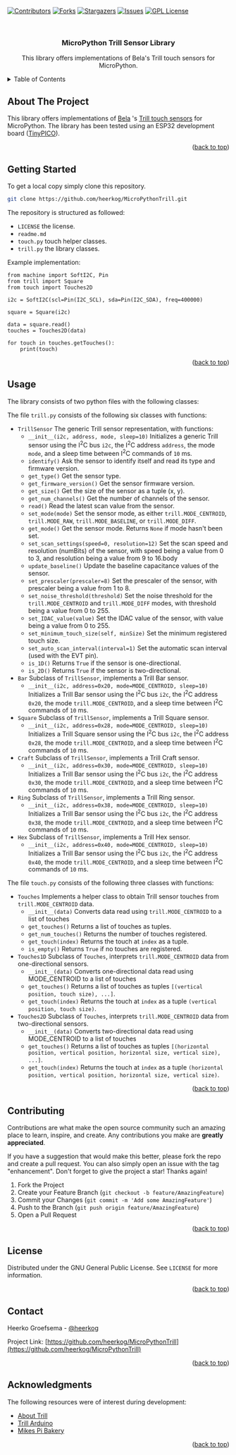 <div id="top"></div>


<!-- PROJECT SHIELDS -->
[![Contributors][contributors-shield]][contributors-url]
[![Forks][forks-shield]][forks-url]
[![Stargazers][stars-shield]][stars-url]
[![Issues][issues-shield]][issues-url]
[![GPL License][license-shield]][license-url]



<!-- PROJECT HEADER -->
<br />
<div align="center">
<h3 align="center">MicroPython Trill Sensor Library</h3>

  <p align="center">
    This library offers implementations of Bela's Trill touch sensors for MicroPython.
  </p>
</div>



<!-- TABLE OF CONTENTS -->
<details>
  <summary>Table of Contents</summary>
  <ol>
    <li><a href="#about-the-project">About The Project</a></li>
    <li><a href="#getting-started">Getting Started</a></li>
    <li><a href="#usage">Usage</a></li>
    <li><a href="#contributing">Contributing</a></li>
    <li><a href="#license">License</a></li>
    <li><a href="#contact">Contact</a></li>
    <li><a href="#acknowledgments">Acknowledgments</a></li>
  </ol>
</details>



<!-- ABOUT THE PROJECT -->
## About The Project
This library offers implementations of [Bela](https://bela.io/) 's [Trill touch sensors](https://bela.io/products/trill/) for MicroPython.
The library has been tested using an ESP32 development board ([TinyPICO](https://tinypico.com)).

<p align="right">(<a href="#top">back to top</a>)</p>


<!-- GETTING STARTED -->
## Getting Started

To get a local copy simply clone this repository.

   ```sh
   git clone https://github.com/heerkog/MicroPythonTrill.git
   ```

The repository is structured as followed:

* `LICENSE` the license.
* `readme.md`
* `touch.py` touch helper classes.
* `trill.py` the library classes.

Example implementation:

```
from machine import SoftI2C, Pin
from trill import Square
from touch import Touches2D

i2c = SoftI2C(scl=Pin(I2C_SCL), sda=Pin(I2C_SDA), freq=400000)

square = Square(i2c)

data = square.read()
touches = Touches2D(data)

for touch in touches.getTouches():
    print(touch)
```

<p align="right">(<a href="#top">back to top</a>)</p>



<!-- USAGE EXAMPLES -->
## Usage

The library consists of two python files with the following classes:

The file `trill.py` consists of the following six classes with functions:

* `TrillSensor` The generic Trill sensor representation, with functions:
  * `__init__(i2c, address, mode, sleep=10)` Initializes a generic Trill sensor using the I<sup>2</sup>C bus `i2c`, the I<sup>2</sup>C address `address`, the mode `mode`, and a sleep time between I<sup>2</sup>C commands of `10` ms.
  * `identify()` Ask the sensor to identify itself and read its type and firmware version.
  * `get_type()` Get the sensor type.
  * `get_firmware_version()` Get the sensor firmware version.
  * `get_size()` Get the size of the sensor as a tuple (x, y).
  * `get_num_channels()` Get the number of channels of the sensor.
  * `read()` Read the latest scan value from the sensor.
  * `set_mode(mode)` Set the sensor mode, as either `trill.MODE_CENTROID`, `trill.MODE_RAW`, `trill.MODE_BASELINE`, or `trill.MODE_DIFF`.
  * `get_mode()` Get the sensor mode. Returns `None` if mode hasn't been set.
  * `set_scan_settings(speed=0, resolution=12)` Set the scan speed and resolution (numBits) of the sensor, with speed being a value from 0 to 3, and resolution being a value from 9 to 16.body
  * `update_baseline()` Update the baseline capacitance values of the sensor.
  * `set_prescaler(prescaler=8)` Set the prescaler of the sensor, with prescaler being a value from 1 to 8.
  * `set_noise_threshold(threshold)` Set the noise threshold for the `trill.MODE_CENTROID` and `trill.MODE_DIFF` modes, with threshold being a value from 0 to 255.
  * `set_IDAC_value(value)` Set the IDAC value of the sensor, with value being a value from 0 to 255.
  * `set_minimum_touch_size(self, minSize)` Set the minimum registered touch size.
  * `set_auto_scan_interval(interval=1)` Set the automatic scan interval (used with the EVT pin).
  * `is_1D()` Returns `True` if the sensor is one-directional.
  * `is_2D()` Returns `True` if the sensor is two-directional.
* `Bar` Subclass of `TrillSensor`, implements a Trill Bar sensor.
  * `__init__(i2c, address=0x20, mode=MODE_CENTROID, sleep=10)` Initializes a Trill Bar sensor using the I<sup>2</sup>C bus `i2c`, the I<sup>2</sup>C address `0x20`, the mode `trill.MODE_CENTROID`, and a sleep time between I<sup>2</sup>C commands of `10` ms.
* `Square` Subclass of `TrillSensor`, implements a Trill Square sensor.
  * `__init__(i2c, address=0x28, mode=MODE_CENTROID, sleep=10)` Initializes a Trill Square sensor using the I<sup>2</sup>C bus `i2c`, the I<sup>2</sup>C address `0x28`, the mode `trill.MODE_CENTROID`, and a sleep time between I<sup>2</sup>C commands of `10` ms.
* `Craft` Subclass of `TrillSensor`, implements a Trill Craft sensor.
  * `__init__(i2c, address=0x30, mode=MODE_CENTROID, sleep=10)` Initializes a Trill Bar sensor using the I<sup>2</sup>C bus `i2c`, the I<sup>2</sup>C address `0x30`, the mode `trill.MODE_CENTROID`, and a sleep time between I<sup>2</sup>C commands of `10` ms.
* `Ring` Subclass of `TrillSensor`, implements a Trill Ring sensor.
  * `__init__(i2c, address=0x38, mode=MODE_CENTROID, sleep=10)` Initializes a Trill Bar sensor using the I<sup>2</sup>C bus `i2c`, the I<sup>2</sup>C address `0x38`, the mode `trill.MODE_CENTROID`, and a sleep time between I<sup>2</sup>C commands of `10` ms.
* `Hex` Subclass of `TrillSensor`, implements a Trill Hex sensor.
  * `__init__(i2c, address=0x40, mode=MODE_CENTROID, sleep=10)` Initializes a Trill Bar sensor using the I<sup>2</sup>C bus `i2c`, the I<sup>2</sup>C address `0x40`, the mode `trill.MODE_CENTROID`, and a sleep time between I<sup>2</sup>C commands of `10` ms.

The file `touch.py` consists of the following three classes with functions:

* `Touches` Implements a helper class to obtain Trill sensor touches from `trill.MODE_CENTROID` data.
  * `__init__(data)` Converts data read using `trill.MODE_CENTROID` to a list of touches
  * `get_touches()` Returns a list of touches as tuples.
  * `get_num_touches()` Returns the number of touches registered.
  * `get_touch(index)` Returns the touch at `index` as a tuple.
  * `is_empty()` Returns `True` if no touches are registered.
* `Touches1D` Subclass of `Touches`, interprets `trill.MODE_CENTROID` data from one-directional sensors.
  * `__init__(data)` Converts one-directional data read using MODE_CENTROID to a list of touches
  * `get_touches()` Returns a list of touches as tuples `[(vertical position, touch size), ...]`.
  * `get_touch(index)` Returns the touch at `index` as a tuple `(vertical position, touch size)`.
* `Touches2D` Subclass of `Touches`, interprets `trill.MODE_CENTROID` data from two-directional sensors.
  * `__init__(data)` Converts two-directional data read using MODE_CENTROID to a list of touches
  * `get_touches()` Returns a list of touches as tuples `[(horizontal position, vertical position, horizontal size, vertical size), ...]`.
  * `get_touch(index)` Returns the touch at `index` as a tuple `(horizontal position, vertical position, horizontal size, vertical size)`.



<p align="right">(<a href="#top">back to top</a>)</p>


<!-- CONTRIBUTING -->
## Contributing

Contributions are what make the open source community such an amazing place to learn, inspire, and create. Any contributions you make are **greatly appreciated**.

If you have a suggestion that would make this better, please fork the repo and create a pull request. You can also simply open an issue with the tag "enhancement".
Don't forget to give the project a star! Thanks again!

1. Fork the Project
2. Create your Feature Branch (`git checkout -b feature/AmazingFeature`)
3. Commit your Changes (`git commit -m 'Add some AmazingFeature'`)
4. Push to the Branch (`git push origin feature/AmazingFeature`)
5. Open a Pull Request

<p align="right">(<a href="#top">back to top</a>)</p>



<!-- LICENSE -->
## License

Distributed under the GNU General Public License. See `LICENSE` for more information.

<p align="right">(<a href="#top">back to top</a>)</p>



<!-- CONTACT -->
## Contact

Heerko Groefsema - [@heerkog](https://twitter.com/heerkog)

Project Link: [https://github.com/heerkog/MicroPythonTrill](https://github.com/heerkog/MicroPythonTrill)

<p align="right">(<a href="#top">back to top</a>)</p>



<!-- ACKNOWLEDGMENTS -->
## Acknowledgments
The following resources were of interest during development:

* [About Trill](https://learn.bela.io/products/trill/about-trill/)
* [Trill Arduino](https://github.com/BelaPlatform/Trill-Arduino)  
* [Mikes Pi Bakery](https://github.com/Grumpy-Mike/Mikes-Pi-Bakery)

<p align="right">(<a href="#top">back to top</a>)</p>



<!-- MARKDOWN LINKS & IMAGES -->
<!-- https://www.markdownguide.org/basic-syntax/#reference-style-links -->
[contributors-shield]: https://img.shields.io/github/contributors/heerkog/MicroPythonTrill.svg?style=for-the-badge
[contributors-url]: https://github.com/heerkog/MicroPythonTrill/graphs/contributors
[forks-shield]: https://img.shields.io/github/forks/heerkog/MicroPythonTrill.svg?style=for-the-badge
[forks-url]: https://github.com/heerkog/MicroPythonTrill/network/members
[stars-shield]: https://img.shields.io/github/stars/heerkog/MicroPythonTrill.svg?style=for-the-badge
[stars-url]: https://github.com/heerkog/MicroPythonTrill/stargazers
[issues-shield]: https://img.shields.io/github/issues/heerkog/MicroPythonTrill.svg?style=for-the-badge
[issues-url]: https://github.com/heerkog/MicroPythonTrill/issues
[license-shield]: https://img.shields.io/github/license/heerkog/MicroPythonTrill.svg?style=for-the-badge
[license-url]: https://github.com/heerkog/MicroPythonTrill/blob/master/LICENSE.txt

